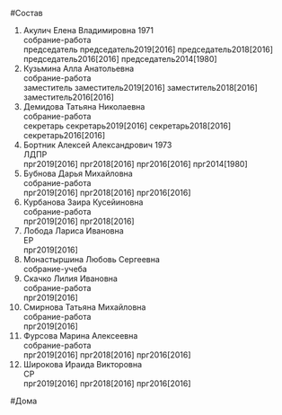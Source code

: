 #Состав  
1. Акулич Елена Владимировна 1971  
    собрание-работа  
    председатель председатель2019[2016] председатель2018[2016] председатель2016[2016] председатель2014[1980]  
2. Кузьмина Алла Анатольевна  
    собрание-работа  
    заместитель заместитель2019[2016] заместитель2018[2016] заместитель2016[2016]  
3. Демидова Татьяна Николаевна  
    собрание-работа  
    секретарь секретарь2019[2016] секретарь2018[2016] секретарь2016[2016]  
4. Бортник Алексей Александрович 1973  
    ЛДПР  
    прг2019[2016] прг2018[2016] прг2016[2016] прг2014[1980]  
5. Бубнова Дарья Михайловна  
    собрание-работа  
    прг2019[2016] прг2018[2016] прг2016[2016]  
6. Курбанова Заира Кусейиновна  
    собрание-работа  
    прг2019[2016] прг2018[2016]  
7. Лобода Лариса Ивановна  
    ЕР  
    прг2019[2016]  
8. Монастыршина Любовь Сергеевна  
    собрание-учеба  
9. Скачко Лилия Ивановна  
    собрание-работа  
    прг2019[2016]  
10. Смирнова Татьяна Михайловна  
    собрание-работа  
    прг2019[2016]  
11. Фурсова Марина Алексеевна  
    собрание-работа  
    прг2019[2016] прг2018[2016] прг2016[2016]  
12. Широкова Ираида Викторовна  
    СР  
    прг2019[2016] прг2018[2016] прг2016[2016]  
  
#Дома  
